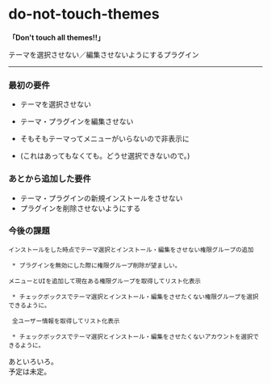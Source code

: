 do-not-touch-themes
===================

**「Don't touch all themes!!」**

テーマを選択させない／編集させないようにするプラグイン

---------------------------------------

### 最初の要件 ###

 * テーマを選択させない

 * テーマ・プラグインを編集させない

 * そもそもテーマってメニューがいらないので非表示に  
 * (これはあってもなくても。どうせ選択できないので。)

### あとから追加した要件 ###
 * テーマ・プラグインの新規インストールをさせない
 * プラグインを削除させないようにする

### 今後の課題 ###

	インストールをした時点でテーマ選択とインストール・編集をさせない権限グループの追加  

	 * プラグインを無効にした際に権限グループ削除が望ましい。

	メニューとUIを追加して現在ある権限グループを取得してリスト化表示  

	 * チェックボックスでテーマ選択とインストール・編集をさせたくない権限グループを選択できるように。

	 全ユーザー情報を取得してリスト化表示  

	 * チェックボックスでテーマ選択とインストール・編集をさせたくないアカウントを選択できるように。

あといろいろ。  
予定は未定。